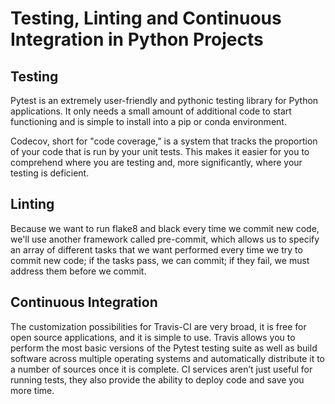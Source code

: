 # Testing, Linting and Continuous Integration in Python Projects

## Testing

Pytest is an extremely user-friendly and pythonic testing library for Python applications. It only needs a small amount of additional code to start functioning and is simple to install into a pip or conda environment.

Codecov, short for "code coverage," is a system that tracks the proportion of your code that is run by your unit tests. This makes it easier for you to comprehend where you are testing and, more significantly, where your testing is deficient.

## Linting

Because we want to run flake8 and black every time we commit new code, we'll use another framework called pre-commit, which allows us to specify an array of different tasks that we want performed every time we try to commit new code; if the tasks pass, we can commit; if they fail, we must address them before we commit.

## Continuous Integration

The customization possibilities for Travis-CI are very broad, it is free for open source applications, and it is simple to use. Travis allows you to perform the most basic versions of the Pytest testing suite as well as build software across multiple operating systems and automatically distribute it to a number of sources once it is complete. CI services aren’t just useful for running tests, they also provide the ability to deploy code and save you more time. 
